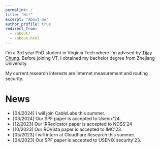 ```yaml
---
permalink: /
title: "Hi!"
excerpt: "About me"
author_profile: true
redirect_from: 
  - /about/
  - /about.html
---
```


I'm a 3rd year PhD student in Virginia Tech where I'm advised by [Tijay Chung](https://taejoong.github.io/). 
Before joining VT, I obtained my bachelor degree from Zhejiang University.

My current research interests are Internet measurement and routing security. 

News
===
+ [04/2024] I will join CableLabs this summer.
+ [03/2024] Our SPF paper is accepted to Usenix'24.
+ [12/2023] Our IRRedicator paper is accepted to NDSS'24
+ [10/2023] Our ROVista paper is accepted to IMC'23.
+ [05/2023] I will intern at Cloudflare Research this summer.
+ [04/2023] Our SPF paper is accepted to USENIX security'23.
